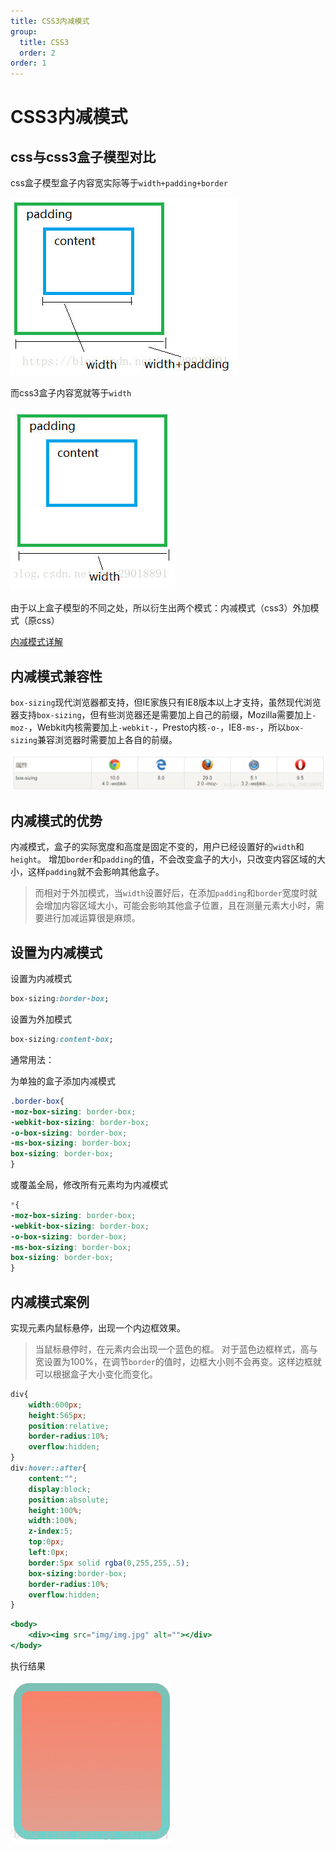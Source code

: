 ```yaml
---
title: CSS3内减模式
group:
  title: CSS3
  order: 2
order: 1
---
```

# CSS3内减模式

## css与css3盒子模型对比

css盒子模型盒子内容宽实际等于`width+padding+border`

![image-20230922210834330](./CSS_3_box_sizing.assets/image-20230922210834330.png)

而css3盒子内容宽就等于`width`

![image-20230922210853123](./CSS_3_box_sizing.assets/image-20230922210853123.png)

由于以上盒子模型的不同之处，所以衍生出两个模式：内减模式（css3）外加模式（原css）

[内减模式详解](http://blog.sina.com.cn/s/blog_877284510101kt87.html)

## 内减模式兼容性

`box-sizing`现代浏览器都支持，但IE家族只有IE8版本以上才支持，虽然现代浏览器支持`box-sizing`，但有些浏览器还是需要加上自己的前缀，Mozilla需要加上`-moz-`，Webkit内核需要加上`-webkit-`，Presto内核`-o-`，IE8`-ms-`，所以`box-sizing`兼容浏览器时需要加上各自的前缀。

![image-20230922210905207](./CSS_3_box_sizing.assets/image-20230922210905207.png)

## 内减模式的优势

内减模式，盒子的实际宽度和高度是固定不变的，用户已经设置好的`width`和`height`。 增加`border`和`padding`的值，不会改变盒子的大小，只改变内容区域的大小，这样`padding`就不会影响其他盒子。

> 而相对于外加模式，当`width`设置好后，在添加`padding`和`border`宽度时就会增加内容区域大小，可能会影响其他盒子位置，且在测量元素大小时，需要进行加减运算很是麻烦。

## 设置为内减模式

设置为内减模式

```css
box-sizing:border-box;
```

设置为外加模式

```css
box-sizing:content-box;
```

通常用法：

为单独的盒子添加内减模式

```css
.border-box{
-moz-box-sizing: border-box;  
-webkit-box-sizing: border-box; 
-o-box-sizing: border-box; 
-ms-box-sizing: border-box; 
box-sizing: border-box; 
}
```

或覆盖全局，修改所有元素均为内减模式

```css
*{
-moz-box-sizing: border-box;  
-webkit-box-sizing: border-box; 
-o-box-sizing: border-box; 
-ms-box-sizing: border-box; 
box-sizing: border-box; 
}
```

## 内减模式案例

实现元素内鼠标悬停，出现一个内边框效果。

> 当鼠标悬停时，在元素内会出现一个蓝色的框。
> 对于蓝色边框样式，高与宽设置为100%，在调节`border`的值时，边框大小则不会再变。这样边框就可以根据盒子大小变化而变化。

```css
div{
    width:600px;
    height:565px;
    position:relative;
    border-radius:10%;
    overflow:hidden;
}
div:hover::after{
    content:"";
    display:block;
    position:absolute;
    height:100%;
    width:100%;
    z-index:5;
    top:0px;
    left:0px;
    border:5px solid rgba(0,255,255,.5);
    box-sizing:border-box;
    border-radius:10%;
    overflow:hidden;
}
```

```jsx | pure
<body>
    <div><img src="img/img.jpg" alt=""></div>
</body>
```

执行结果

![image-20230922210921468](./CSS_3_box_sizing.assets/image-20230922210921468.png)

